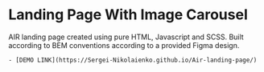 # Landing Page With Image Carousel
AIR landing page created using pure HTML, Javascript and SCSS. 
Built according to BEM conventions according to a provided Figma design.

    - [DEMO LINK](https://Sergei-Nikolaienko.github.io/Air-landing-page/)